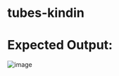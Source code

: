 # tubes-kindin

<h1>Expected Output: <NIM: 999></h1>

![image](https://user-images.githubusercontent.com/97732966/208823140-1ee602ad-1a05-4c2c-a502-8b1ca3a32942.png)
